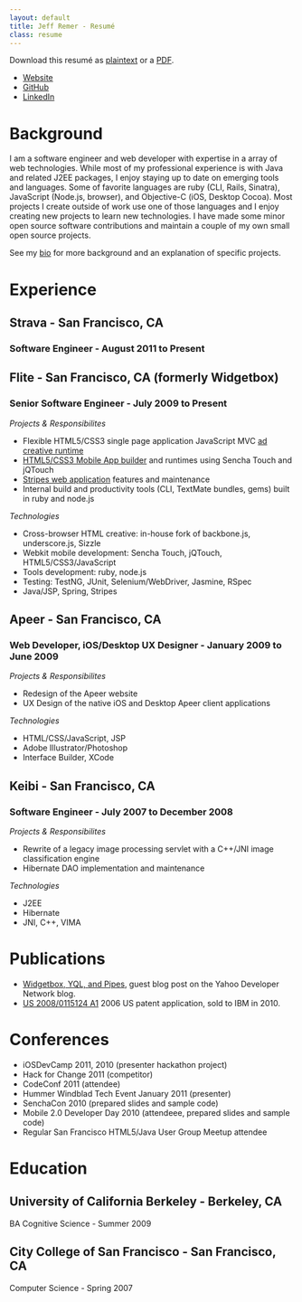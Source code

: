 ```yaml
---
layout: default
title: Jeff Remer - Resumé
class: resume
---
```


Download this resumé as [plaintext](/resume.md.txt) or a [PDF](/resume.pdf).

* [Website](http://jeffremer.com)
* [GitHub](http://github.com/jeffremer)
* [LinkedIn](http://www.linkedin.com/in/jeffremer)

# Background

I am a software engineer and web developer with expertise in a array of web technologies.
While most of my professional experience is with Java and related J2EE packages, I
enjoy staying up to date on emerging tools and languages. Some of favorite languages are
ruby (CLI, Rails, Sinatra), JavaScript (Node.js, browser), and Objective-C (iOS, Desktop Cocoa).
Most projects I create outside of work use one of those languages and I enjoy creating new
projects to learn new technologies. I have made some minor open source software contributions
and maintain a couple of my own small open source projects.

See my [bio](http://jeffremer.com/bio.html) for more background and an explanation of specific
projects.

# Experience

## Strava - San Francisco, CA
### Software Engineer - August 2011 to Present

## Flite - San Francisco, CA (formerly Widgetbox)
### Senior Software Engineer - July 2009 to Present

*Projects & Responsibilites*

* Flexible HTML5/CSS3 single page application JavaScript MVC [ad creative runtime](http://www.flite.com/ad-product-lift-off)
* [HTML5/CSS3 Mobile App builder](http://widgetbox.com/mobile/builder) and runtimes using Sencha Touch and jQTouch
* [Stripes web application](http://widgetbox.com) features and maintenance
* Internal build and productivity tools (CLI, TextMate bundles, gems) built in ruby and node.js

*Technologies*

* Cross-browser HTML creative: in-house fork of backbone.js, underscore.js, Sizzle
* Webkit mobile development: Sencha Touch, jQTouch, HTML5/CSS3/JavaScript
* Tools development: ruby, node.js
* Testing: TestNG, JUnit, Selenium/WebDriver, Jasmine, RSpec
* Java/JSP, Spring, Stripes

## Apeer - San Francisco, CA
### Web Developer, iOS/Desktop UX Designer - January 2009 to June 2009

*Projects & Responsibilites*

* Redesign of the Apeer website
* UX Design of the native iOS and Desktop Apeer client applications

*Technologies*

* HTML/CSS/JavaScript, JSP
* Adobe Illustrator/Photoshop
* Interface Builder, XCode

## Keibi - San Francisco, CA
### Software Engineer - July 2007 to December 2008

*Projects & Responsibilites*

* Rewrite of a legacy image processing servlet with a C++/JNI image classification engine
* Hibernate DAO implementation and maintenance

*Technologies*

* J2EE
* Hibernate
* JNI, C++, VIMA

# Publications

* [Widgetbox, YQL, and Pipes](http://developer.yahoo.com/blogs/ydn/posts/2010/06/widgetbox_yql_and_pipes/),
guest blog post on the Yahoo Developer Network blog.
* [US 2008/0115124 A1](http://www.google.com/patents?id=HpiqAAAAEBAJ) 2006 US patent application, sold to IBM in 2010.

# Conferences

* iOSDevCamp 2011, 2010 (presenter hackathon project)
* Hack for Change 2011 (competitor)
* CodeConf 2011 (attendee)
* Hummer Windblad Tech Event January 2011 (presenter)
* SenchaCon 2010 (prepared slides and sample code)
* Mobile 2.0 Developer Day 2010 (attendeee, prepared slides and sample code)
* Regular San Francisco HTML5/Java User Group Meetup attendee


# Education

## University of California Berkeley - Berkeley, CA

BA Cognitive Science - Summer 2009

## City College of San Francisco - San Francisco, CA

Computer Science - Spring 2007



